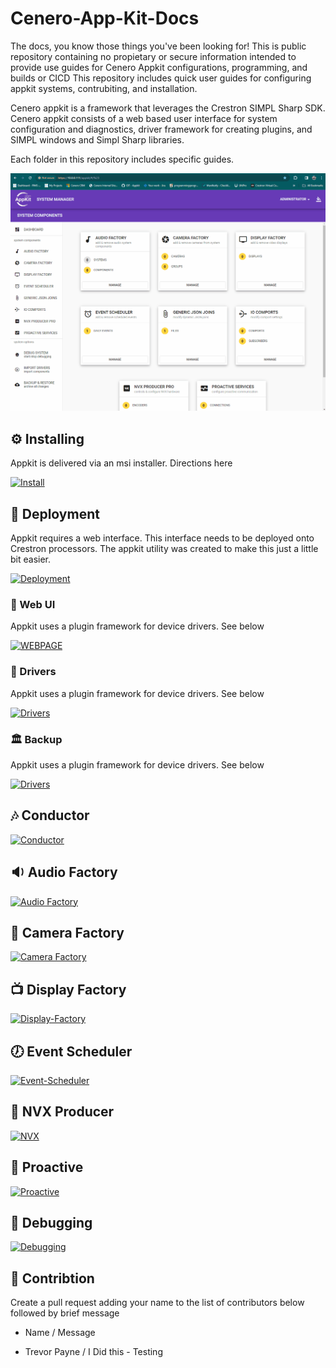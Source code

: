 # Cenero-App-Kit-Docs

The docs, you know those things you've been looking for!  This is public repository containing no propietary or secure information intended to provide use guides for Cenero Appkit configurations, programming, and builds or CICD
This repository includes quick user guides for configuring appkit systems, contrubiting, and installation.

Cenero appkit is a framework that leverages the Crestron SIMPL Sharp SDK.  Cenero appkit consists of a web based user interface for system configuration and diagnostics, driver framework for creating plugins, and SIMPL windows and Simpl Sharp libraries. 

Each folder in this repository includes specific guides.

![Readme Image](./home.gif)

## ⚙ Installing

Appkit is delivered via an msi installer.  Directions here

[![Install](https://img.shields.io/badge/HOW-INSTALL-blue)](https://github.com/CeneroLLC/Cenero-App-Kit-Docs/tree/main/01.%20Installing/README.md)

## 🚀 Deployment

Appkit requires a web interface.  This interface needs to be deployed onto Crestron processors.  The appkit utility was created to make this just a little bit easier.  

[![Deployment](https://img.shields.io/badge/HOW-DEPLOY-blue)](https://github.com/CeneroLLC/Cenero-App-Kit-Docs/tree/main/02.%20Deployment/README.md)

### 🚗 Web UI

Appkit uses a plugin framework for device drivers. See below

[![WEBPAGE](https://img.shields.io/badge/HOW-WEBPAGE-blue)](https://github.com/CeneroLLC/Cenero-App-Kit-Docs/tree/main/02.%20Deployment/Webpage/README.md)

### 🚗 Drivers

Appkit uses a plugin framework for device drivers. See below

[![Drivers](https://img.shields.io/badge/HOW-DRIVERS-blue)](https://github.com/CeneroLLC/Cenero-App-Kit-Docs/tree/main/02.%20Deployment/Drivers/README.md)

### 🏛️ Backup

Appkit uses a plugin framework for device drivers. See below

[![Drivers](https://img.shields.io/badge/HOW-DRIVERS-blue)](https://github.com/CeneroLLC/Cenero-App-Kit-Docs/tree/main/02.%20Deployment/Backup/README.md)

## 🎶 Conductor

[![Conductor](https://img.shields.io/badge/HOW-CONDUCTOR-blue)](https://github.com/CeneroLLC/Cenero-App-Kit-Docs/tree/main/10.%20Conductor)

## 🔉 Audio Factory

[![Audio Factory](https://img.shields.io/badge/HOW-AUDIO-blue)](https://github.com/CeneroLLC/Cenero-App-Kit-Docs/tree/main/11.%20Audio%20Factory/README.md)

## 🎥 Camera Factory

[![Camera Factory](https://img.shields.io/badge/HOW-CAMERAS-blue)](https://github.com/CeneroLLC/Cenero-App-Kit-Docs/tree/main/10.%20Camera%20Factory)

## 📺 Display Factory

[![Display-Factory](https://img.shields.io/badge/HOW-Display-Factory-blue)](https://github.com/CeneroLLC/Cenero-App-Kit-Docs/tree/main/10.%20Display-Factory)

## 🕖 Event Scheduler

[![Event-Scheduler](https://img.shields.io/badge/HOW-Event-Scheduler-blue)](https://github.com/CeneroLLC/Cenero-App-Kit-Docs/tree/main/10.%20Event-Scheduler)

## 📼 NVX Producer

[![NVX](https://img.shields.io/badge/HOW-NVX-blue)](https://github.com/CeneroLLC/Cenero-App-Kit-Docs/tree/main/10.%20NVX)

## 🔕 Proactive

[![Proactive](https://img.shields.io/badge/HOW-Proactive-blue)](https://github.com/CeneroLLC/Cenero-App-Kit-Docs/tree/main/10.%20Proactive)

## 🐜 Debugging

[![Debugging](https://img.shields.io/badge/HOW-Debugging-blue)](https://github.com/CeneroLLC/Cenero-App-Kit-Docs/tree/main/10.%20Debugging)

## 👥 Contribtion

Create a pull request adding your name to the list of contributors below followed by brief message

- Name / Message

- Trevor Payne / I Did this - Testing
